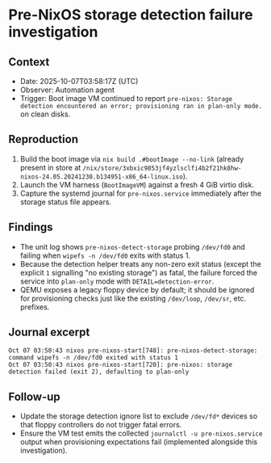 # Pre-NixOS storage detection failure investigation

## Context
- Date: 2025-10-07T03:58:17Z (UTC)
- Observer: Automation agent
- Trigger: Boot image VM continued to report `pre-nixos: Storage detection encountered an error; provisioning ran in plan-only mode.` on clean disks.

## Reproduction
1. Build the boot image via `nix build .#bootImage --no-link` (already present in store at `/nix/store/3xbxic9853jf4yzlsclfi4b2f21hk8hw-nixos-24.05.20241230.b134951-x86_64-linux.iso`).
2. Launch the VM harness (`BootImageVM`) against a fresh 4 GiB virtio disk.
3. Capture the systemd journal for `pre-nixos.service` immediately after the storage status file appears.

## Findings
- The unit log shows `pre-nixos-detect-storage` probing `/dev/fd0` and failing when `wipefs -n /dev/fd0` exits with status 1.
- Because the detection helper treats any non-zero exit status (except the explicit `1` signalling "no existing storage") as fatal, the failure forced the service into `plan-only` mode with `DETAIL=detection-error`.
- QEMU exposes a legacy floppy device by default; it should be ignored for provisioning checks just like the existing `/dev/loop`, `/dev/sr`, etc. prefixes.

## Journal excerpt
```
Oct 07 03:50:43 nixos pre-nixos-start[748]: pre-nixos-detect-storage: command wipefs -n /dev/fd0 exited with status 1
Oct 07 03:50:43 nixos pre-nixos-start[720]: pre-nixos: storage detection failed (exit 2), defaulting to plan-only
```

## Follow-up
- Update the storage detection ignore list to exclude `/dev/fd*` devices so that floppy controllers do not trigger fatal errors.
- Ensure the VM test emits the collected `journalctl -u pre-nixos.service` output when provisioning expectations fail (implemented alongside this investigation).
